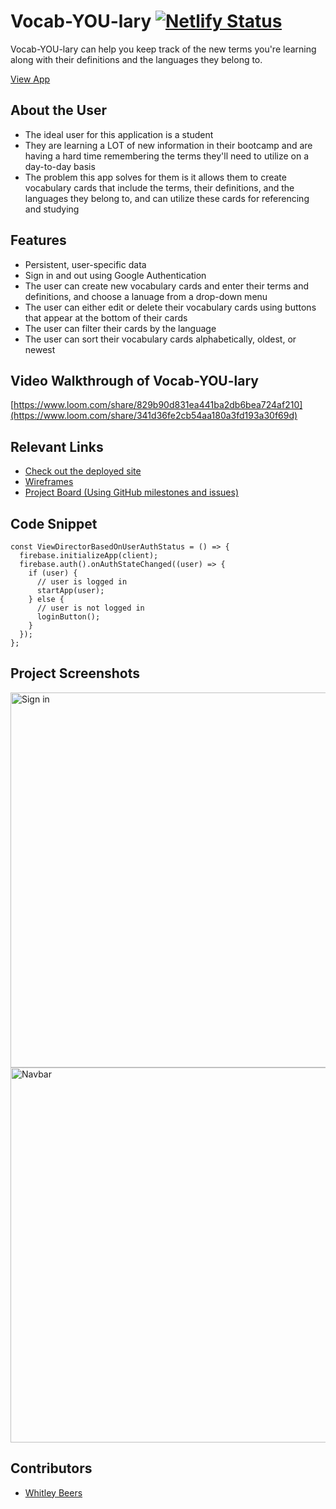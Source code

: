 # Vocab-YOU-lary  [![Netlify Status](https://api.netlify.com/api/v1/badges/fa1de939-5560-473d-93b6-10ae6a4fd2be/deploy-status)](https://app.netlify.com/sites/wb-vocab-you-lary/deploys)

Vocab-YOU-lary can help you keep track of the new terms you're learning along with their definitions and the languages they belong to.

[View App](https://wb-vocab-you-lary.netlify.app/#)

## About the User
- The ideal user for this application is a student
- They are learning a LOT of new information in their bootcamp and are having a hard time remembering the terms they'll need to utilize on a day-to-day basis
- The problem this app solves for them is it allows them to create vocabulary cards that include the terms, their definitions, and the languages they belong to, and can utilize these cards for referencing and studying

## Features <!-- List your app features using bullets! Do NOT use a paragraph. No one will read that! -->
- Persistent, user-specific data
- Sign in and out using Google Authentication
- The user can create new vocabulary cards and enter their terms and definitions, and choose a lanuage from a drop-down menu
- The user can either edit or delete their vocabulary cards using buttons that appear at the bottom of their cards
- The user can filter their cards by the language
- The user can sort their vocabulary cards alphabetically, oldest, or newest

## Video Walkthrough of Vocab-YOU-lary <!-- A loom link is sufficient -->
[https://www.loom.com/share/829b90d831ea441ba2db6bea724af210](https://www.loom.com/share/341d36fe2cb54aa180a3fd193a30f69d)

## Relevant Links <!-- Link to all the things that are required outside of the ones that have their own section -->
- [Check out the deployed site](https://wb-vocab-you-lary.netlify.app/#)
- [Wireframes](https://www.figma.com/file/IW4jF3GnzCFLYbEXlgFNIZ/MVP)
- [Project Board (Using GitHub milestones and issues)](https://github.com/WhitleyBeers/INDIVIDUAL-ASSESSMENT-vocab-YOU-lary/issues?q=is%3Aissue+is%3Aclosed)

## Code Snippet <!-- OPTIONAL, but doesn't hurt -->
```
const ViewDirectorBasedOnUserAuthStatus = () => {
  firebase.initializeApp(client);
  firebase.auth().onAuthStateChanged((user) => {
    if (user) {
      // user is logged in
      startApp(user);
    } else {
      // user is not logged in
      loginButton();
    }
  });
};
```

## Project Screenshots <!-- These can be inside of your project. Look at the repos from class and see how the images are included in the readme -->
<img width="600" alt="Sign in" src="https://user-images.githubusercontent.com/112125700/205161979-4668b875-c56d-4005-9e94-f3254fb19a68.png">
<img width="600" alt="Navbar" src="https://user-images.githubusercontent.com/112125700/205162791-32d88073-da2d-49c5-ac24-2f183c37404d.png">

## Contributors
- [Whitley Beers](https://github.com/WhitleyBeers)

